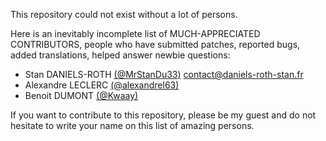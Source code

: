 This repository could not exist without a lot of persons.

Here is an inevitably incomplete list of MUCH-APPRECIATED CONTRIBUTORS, people who have submitted patches, reported bugs, added translations, helped
answer newbie questions:

- Stan DANIELS-ROTH [(@MrStanDu33)](https://github.com/MrStanDu33) <contact@daniels-roth-stan.fr>
- Alexandre LECLERC [(@alexandrel63)](https://github.com/alexandrel63)
- Benoit DUMONT [(@Kwaay)](https://github.com/Kwaay)

If you want to contribute to this repository, please be my guest and do not hesitate to write your name on this list of amazing persons.
